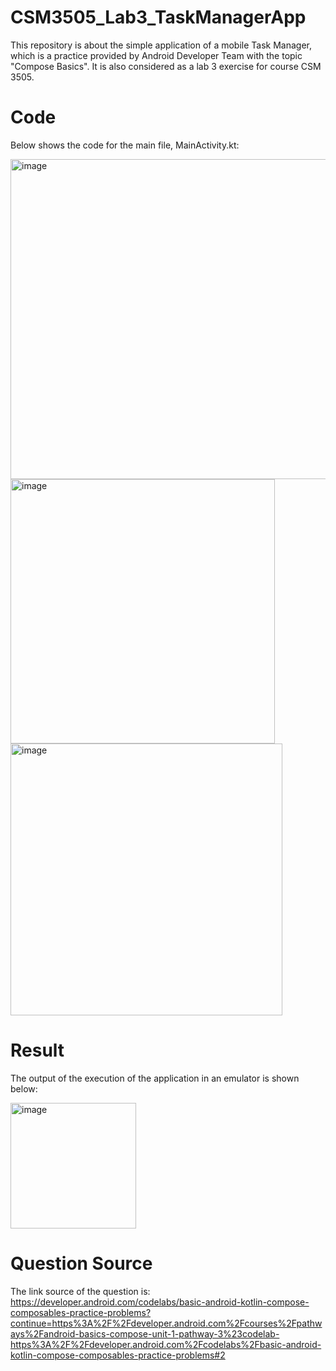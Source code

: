 # CSM3505_Lab3_TaskManagerApp
This repository is about the simple application of a mobile Task Manager, which is a practice provided by Android Developer Team with the topic "Compose Basics".
It is also considered as a lab 3 exercise for course CSM 3505.

# Code
Below shows the code for the main file, MainActivity.kt:

<img width="512" alt="image" src="https://user-images.githubusercontent.com/103648695/203010805-bfcb01b1-a591-4846-acda-57b26088f235.png">

<img width="423" alt="image" src="https://user-images.githubusercontent.com/103648695/203010879-72963949-622b-4b24-9fdc-890e20d7a3a6.png">

<img width="435" alt="image" src="https://user-images.githubusercontent.com/103648695/203010937-0f1d7a4a-7420-48d3-87a3-b2b15ec249bb.png">

# Result
The output of the execution of the application in an emulator is shown below:

<img width="201" alt="image" src="https://user-images.githubusercontent.com/103648695/203011095-fb463f6c-7f30-4187-b6c9-206a27369b1e.png">

# Question Source
The link source of the question is: https://developer.android.com/codelabs/basic-android-kotlin-compose-composables-practice-problems?continue=https%3A%2F%2Fdeveloper.android.com%2Fcourses%2Fpathways%2Fandroid-basics-compose-unit-1-pathway-3%23codelab-https%3A%2F%2Fdeveloper.android.com%2Fcodelabs%2Fbasic-android-kotlin-compose-composables-practice-problems#2
